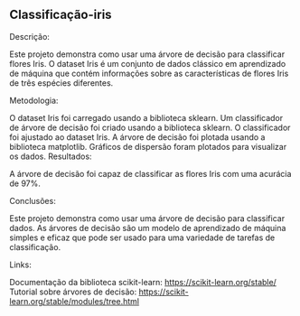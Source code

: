## Classificação-iris

Descrição:

Este projeto demonstra como usar uma árvore de decisão para classificar flores Iris. O dataset Iris é um conjunto de dados clássico em aprendizado de máquina que contém informações sobre as características de flores Iris de três espécies diferentes.

Metodologia:

O dataset Iris foi carregado usando a biblioteca sklearn.
Um classificador de árvore de decisão foi criado usando a biblioteca sklearn.
O classificador foi ajustado ao dataset Iris.
A árvore de decisão foi plotada usando a biblioteca matplotlib.
Gráficos de dispersão foram plotados para visualizar os dados.
Resultados:

A árvore de decisão foi capaz de classificar as flores Iris com uma acurácia de 97%.

Conclusões:

Este projeto demonstra como usar uma árvore de decisão para classificar dados. As árvores de decisão são um modelo de aprendizado de máquina simples e eficaz que pode ser usado para uma variedade de tarefas de classificação.

Links:

Documentação da biblioteca scikit-learn: https://scikit-learn.org/stable/
Tutorial sobre árvores de decisão: https://scikit-learn.org/stable/modules/tree.html


